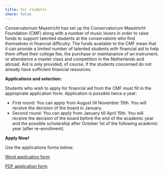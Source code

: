 ```yaml
---
title: For students
share: false 
---
```

Conservatorium Maastricht has set up the Conservatorium
Maastricht Foundation (CMF) along with a number of music lovers
in order to raise funds to support talented students at the
conservatoire who find themselves in financial difficulty. The funds
available to the CMF mean that it can provide a limited number of
talented students with financial aid to help them offset their college
fee, the purchase or maintanance of an instrument, or attendance a
master class and competition in the Netherlands and abroad. Aid is
only provided, of course, if the students concerned do not already
have sufficient financial resources.

**Applications and selection:**

Students who wish to apply for financial aid from the CMF must fill
in the appropriate application form. Application is possible twice a year:

- First round: You can apply from August till November 15th. You will
receive the decision of the board in January. <br>
- Second round: You can apply from January till April 15th.
You will receive the decision of the board before the end of the
academic year and the possible scholarship after October 1st of the
following academic year (after re-enrollment).

**Apply Now!**

Use the applications forms below:

[Word application form](application_form_202223.docx)

[PDF application form](application_form_202223.pdf)

